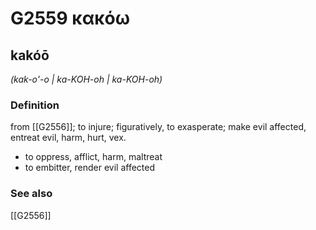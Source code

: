 # G2559 κακόω

## kakóō

_(kak-o'-o | ka-KOH-oh | ka-KOH-oh)_

### Definition

from [[G2556]]; to injure; figuratively, to exasperate; make evil affected, entreat evil, harm, hurt, vex.

- to oppress, afflict, harm, maltreat
- to embitter, render evil affected

### See also

[[G2556]]

